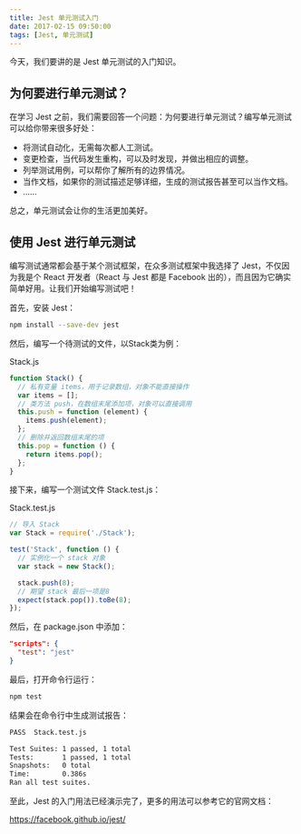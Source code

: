 ```yaml
---
title: Jest 单元测试入门
date: 2017-02-15 09:50:00
tags: [Jest, 单元测试]
---
```


今天，我们要讲的是 Jest 单元测试的入门知识。

<!--more-->

## 为何要进行单元测试？

在学习 Jest 之前，我们需要回答一个问题：为何要进行单元测试？编写单元测试可以给你带来很多好处：

- 将测试自动化，无需每次都人工测试。
- 变更检查，当代码发生重构，可以及时发现，并做出相应的调整。
- 列举测试用例，可以帮你了解所有的边界情况。
- 当作文档，如果你的测试描述足够详细，生成的测试报告甚至可以当作文档。
- ……

总之，单元测试会让你的生活更加美好。

## 使用 Jest 进行单元测试

编写测试通常都会基于某个测试框架，在众多测试框架中我选择了 Jest，不仅因为我是个 React 开发者（React 与 Jest 都是 Facebook 出的），而且因为它确实简单好用。让我们开始编写测试吧！

首先，安装 Jest：

```sh
npm install --save-dev jest
```

然后，编写一个待测试的文件，以Stack类为例：

Stack.js
```js
function Stack() {
  // 私有变量 items，用于记录数组，对象不能直接操作
  var items = [];
  // 类方法 push，在数组末尾添加项，对象可以直接调用
  this.push = function (element) {
    items.push(element);
  };
  // 删除并返回数组末尾的项
  this.pop = function () {
    return items.pop();
  };
}
```

接下来，编写一个测试文件 Stack.test.js：

Stack.test.js

```js
// 导入 Stack
var Stack = require('./Stack');

test('Stack', function () {
  // 实例化一个 stack 对象
  var stack = new Stack();

  stack.push(8);
  // 期望 stack 最后一项是8
  expect(stack.pop()).toBe(8);
});
```

然后，在 package.json 中添加：

```json
"scripts": {
  "test": "jest"
}
```

最后，打开命令行运行：

```sh
npm test
```

结果会在命令行中生成测试报告：

```sh
PASS  Stack.test.js

Test Suites: 1 passed, 1 total
Tests:       1 passed, 1 total
Snapshots:   0 total
Time:        0.386s
Ran all test suites.

```

至此，Jest 的入门用法已经演示完了，更多的用法可以参考它的官网文档：

https://facebook.github.io/jest/
